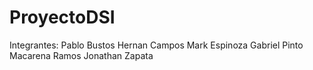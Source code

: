 # ProyectoDSI

Integrantes:
Pablo Bustos
Hernan Campos
Mark Espinoza
Gabriel Pinto
Macarena Ramos 
Jonathan Zapata
